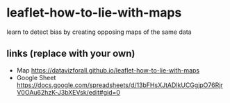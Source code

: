 # leaflet-how-to-lie-with-maps
learn to detect bias by creating opposing maps of the same data

## links (replace with your own)
- Map https://datavizforall.github.io/leaflet-how-to-lie-with-maps
- Google Sheet https://docs.google.com/spreadsheets/d/13bFHsXJtADIkUCGgjpO76RjrV0OAu62hzK-J3bXEVsk/edit#gid=0
